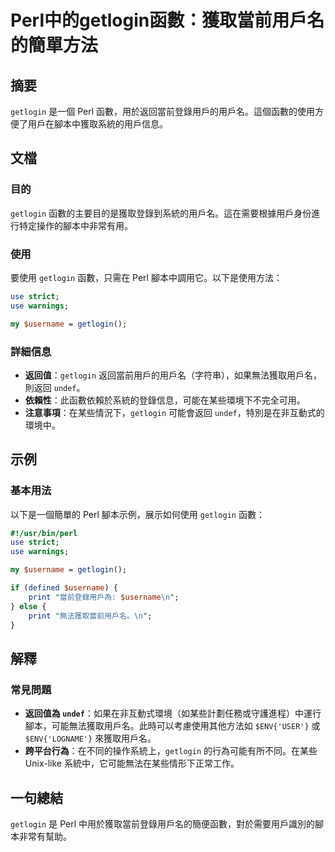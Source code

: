 <!--
Meta Description: # Perl中的getlogin函數：獲取當前用戶名的簡單方法 ## 摘要 `getlogin` 是一個 Perl 函數，用於返回當前登錄用戶的用戶名。這個函數的使用方便了用戶在腳本中獲取系統的用戶信息。 ## 文檔 ### 目的 `getlogin` 函數的主要目的是獲取登錄到系統的用戶名。這在需...
Meta Keywords: getlogin, perl, use, username, undef
-->

# Perl中的getlogin函數：獲取當前用戶名的簡單方法

## 摘要
`getlogin` 是一個 Perl 函數，用於返回當前登錄用戶的用戶名。這個函數的使用方便了用戶在腳本中獲取系統的用戶信息。

## 文檔
### 目的
`getlogin` 函數的主要目的是獲取登錄到系統的用戶名。這在需要根據用戶身份進行特定操作的腳本中非常有用。

### 使用
要使用 `getlogin` 函數，只需在 Perl 腳本中調用它。以下是使用方法：

```perl
use strict;
use warnings;

my $username = getlogin();
```

### 詳細信息
- **返回值**：`getlogin` 返回當前用戶的用戶名（字符串），如果無法獲取用戶名，則返回 `undef`。
- **依賴性**：此函數依賴於系統的登錄信息，可能在某些環境下不完全可用。
- **注意事項**：在某些情況下，`getlogin` 可能會返回 `undef`，特別是在非互動式的環境中。

## 示例
### 基本用法
以下是一個簡單的 Perl 腳本示例，展示如何使用 `getlogin` 函數：

```perl
#!/usr/bin/perl
use strict;
use warnings;

my $username = getlogin();

if (defined $username) {
    print "當前登錄用戶為: $username\n";
} else {
    print "無法獲取當前用戶名。\n";
}
```

## 解釋
### 常見問題
- **返回值為 `undef`**：如果在非互動式環境（如某些計劃任務或守護進程）中運行腳本，可能無法獲取用戶名。此時可以考慮使用其他方法如 `$ENV{'USER'}` 或 `$ENV{'LOGNAME'}` 來獲取用戶名。
- **跨平台行為**：在不同的操作系統上，`getlogin` 的行為可能有所不同。在某些 Unix-like 系統中，它可能無法在某些情形下正常工作。

## 一句總結
`getlogin` 是 Perl 中用於獲取當前登錄用戶名的簡便函數，對於需要用戶識別的腳本非常有幫助。